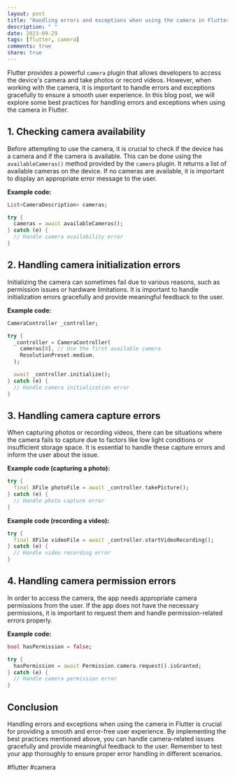 ```yaml
---
layout: post
title: "Handling errors and exceptions when using the camera in Flutter"
description: " "
date: 2023-09-29
tags: [flutter, camera]
comments: true
share: true
---
```


Flutter provides a powerful `camera` plugin that allows developers to access the device's camera and take photos or record videos. However, when working with the camera, it is important to handle errors and exceptions gracefully to ensure a smooth user experience. In this blog post, we will explore some best practices for handling errors and exceptions when using the camera in Flutter.

## 1. Checking camera availability

Before attempting to use the camera, it is crucial to check if the device has a camera and if the camera is available. This can be done using the `availableCameras()` method provided by the `camera` plugin. It returns a list of available cameras on the device. If no cameras are available, it is important to display an appropriate error message to the user.

**Example code:**

```dart
List<CameraDescription> cameras;

try {
  cameras = await availableCameras();
} catch (e) {
  // Handle camera availability error
}
```

## 2. Handling camera initialization errors

Initializing the camera can sometimes fail due to various reasons, such as permission issues or hardware limitations. It is important to handle initialization errors gracefully and provide meaningful feedback to the user.

**Example code:**

```dart
CameraController _controller;

try {
  _controller = CameraController(
    cameras[0], // Use the first available camera
    ResolutionPreset.medium,
  );

  await _controller.initialize();
} catch (e) {
  // Handle camera initialization error
}
```

## 3. Handling camera capture errors

When capturing photos or recording videos, there can be situations where the camera fails to capture due to factors like low light conditions or insufficient storage space. It is essential to handle these capture errors and inform the user about the issue.

**Example code (capturing a photo):**

```dart
try {
  final XFile photoFile = await _controller.takePicture();
} catch (e) {
  // Handle photo capture error
}
```

**Example code (recording a video):**

```dart
try {
  final XFile videoFile = await _controller.startVideoRecording();
} catch (e) {
  // Handle video recording error
}
```

## 4. Handling camera permission errors

In order to access the camera, the app needs appropriate camera permissions from the user. If the app does not have the necessary permissions, it is important to request them and handle permission-related errors properly.

**Example code:**

```dart
bool hasPermission = false;

try {
  hasPermission = await Permission.camera.request().isGranted;
} catch (e) {
  // Handle camera permission error
}
```

## Conclusion

Handling errors and exceptions when using the camera in Flutter is crucial for providing a smooth and error-free user experience. By implementing the best practices mentioned above, you can handle camera-related issues gracefully and provide meaningful feedback to the user. Remember to test your app thoroughly to ensure proper error handling in different scenarios.

#flutter #camera